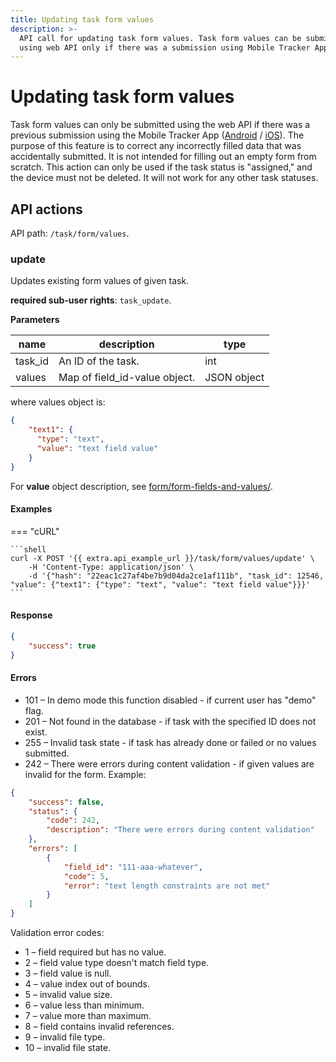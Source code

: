 ```yaml
---
title: Updating task form values
description: >-
  API call for updating task form values. Task form values can be submitted
  using web API only if there was a submission using Mobile Tracker App.
---
```


# Updating task form values

Task form values can only be submitted using the web API if there was a previous submission using the Mobile Tracker App ([Android](https://play.google.com/store/apps/details?id=com.navixy.xgps.tracker\&hl=ru) / [iOS](https://apps.apple.com/us/app/x-gps-tracker/id802887190)). The purpose of this feature is to correct any incorrectly filled data that was accidentally submitted. It is not intended for filling out an empty form from scratch. This action can only be used if the task status is "assigned," and the device must not be deleted. It will not work for any other task statuses.

## API actions

API path: `/task/form/values`.

### update

Updates existing form values of given task.

**required sub-user rights**: `task_update`.

**Parameters**

| name     | description                    | type        |
| -------- | ------------------------------ | ----------- |
| task\_id | An ID of the task.             | int         |
| values   | Map of field\_id-value object. | JSON object |

where values object is:

```json
{
    "text1": {
      "type": "text",
      "value": "text field value"
    }
}
```

For **value** object description, see [form/form-fields-and-values/](../../../../introduction/resources/field_service/task/form/broken-reference/).

#### Examples

\=== "cURL"

````
```shell
curl -X POST '{{ extra.api_example_url }}/task/form/values/update' \
    -H 'Content-Type: application/json' \
    -d '{"hash": "22eac1c27af4be7b9d04da2ce1af111b", "task_id": 12546, "value": {"text1": {"type": "text", "value": "text field value"}}}'
```
````

#### Response

```json
{
    "success": true
}
```

#### Errors

* 101 – In demo mode this function disabled - if current user has "demo" flag.
* 201 – Not found in the database - if task with the specified ID does not exist.
* 255 – Invalid task state - if task has already done or failed or no values submitted.
* 242 – There were errors during content validation - if given values are invalid for the form. Example:

```json
{
    "success": false,
    "status": {
        "code": 242,
        "description": "There were errors during content validation"
    },
    "errors": [
        {
            "field_id": "111-aaa-whatever",
            "code": 5,
            "error": "text length constraints are not met"
        }
    ]
}
```

Validation error codes:

* 1 – field required but has no value.
* 2 – field value type doesn't match field type.
* 3 – field value is null.
* 4 – value index out of bounds.
* 5 – invalid value size.
* 6 – value less than minimum.
* 7 – value more than maximum.
* 8 – field contains invalid references.
* 9 – invalid file type.
* 10 – invalid file state.
